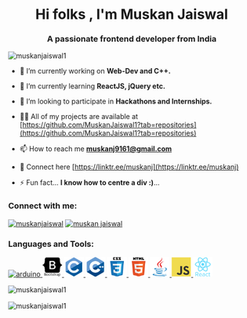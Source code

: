 <h1 align="center">Hi folks , I'm Muskan Jaiswal</h1>
<h3 align="center">A passionate frontend developer from India</h3>

<p align="left"> <img src="https://komarev.com/ghpvc/?username=muskanjaiswal1&label=Profile%20views&color=0e75b6&style=flat" alt="muskanjaiswal1" /> </p>

- 🔭 I’m currently working on **Web-Dev and C++.**

- 🌱 I’m currently learning **ReactJS, jQuery etc.**

- 👯 I’m looking to participate in **Hackathons and Internships.**

- 👨‍💻 All of my projects are available at [https://github.com/MuskanJaiswal1?tab=repositories](https://github.com/MuskanJaiswal1?tab=repositories)

- 📫 How to reach me **muskanj9161@gmail.com**

- 📄 Connect here [https://linktr.ee/muskanj](https://linktr.ee/muskanj)

- ⚡ Fun fact... **I know how to centre a div :)**...

<h3 align="left">Connect with me:</h3>
<p align="left">
<a href="https://linkedin.com/in/muskan-jais" target="blank"><img align="center" src="https://raw.githubusercontent.com/rahuldkjain/github-profile-readme-generator/master/src/images/icons/Social/linked-in-alt.svg" alt="muskanjaiswal" height="30" width="40" /></a>
<a href="https://www.hackerrank.com/muskanj9161" target="blank"><img align="center" src="https://raw.githubusercontent.com/rahuldkjain/github-profile-readme-generator/master/src/images/icons/Social/hackerrank.svg" alt="muskan jaiswal" height="30" width="40" /></a>
</p>

<h3 align="left">Languages and Tools:</h3>

<p align="left"> <a href="https://www.arduino.cc/" target="_blank" rel="noreferrer"> <img src="https://cdn.worldvectorlogo.com/logos/arduino-1.svg" alt="arduino" width="40" height="40"/> </a> <a href="https://getbootstrap.com" target="_blank" rel="noreferrer"> <img src="https://raw.githubusercontent.com/devicons/devicon/master/icons/bootstrap/bootstrap-plain-wordmark.svg" alt="bootstrap" width="40" height="40"/> </a> <a href="https://www.cprogramming.com/" target="_blank" rel="noreferrer"> <img src="https://raw.githubusercontent.com/devicons/devicon/master/icons/c/c-original.svg" alt="c" width="40" height="40"/> </a> <a href="https://www.w3schools.com/cpp/" target="_blank" rel="noreferrer"> <img src="https://raw.githubusercontent.com/devicons/devicon/master/icons/cplusplus/cplusplus-original.svg" alt="cplusplus" width="40" height="40"/> </a> <a href="https://www.w3schools.com/css/" target="_blank" rel="noreferrer"> <img src="https://raw.githubusercontent.com/devicons/devicon/master/icons/css3/css3-original-wordmark.svg" alt="css3" width="40" height="40"/> </a> <a href="https://www.w3.org/html/" target="_blank" rel="noreferrer"> <img src="https://raw.githubusercontent.com/devicons/devicon/master/icons/html5/html5-original-wordmark.svg" alt="html5" width="40" height="40"/> </a> <a href="https://www.java.com" target="_blank" rel="noreferrer"> <img src="https://raw.githubusercontent.com/devicons/devicon/master/icons/java/java-original.svg" alt="java" width="40" height="40"/> </a> <a href="https://developer.mozilla.org/en-US/docs/Web/JavaScript" target="_blank" rel="noreferrer"> <img src="https://raw.githubusercontent.com/devicons/devicon/master/icons/javascript/javascript-original.svg" alt="javascript" width="40" height="40"/> </a> <a href="https://reactjs.org/" target="_blank" rel="noreferrer"> <img src="https://raw.githubusercontent.com/devicons/devicon/master/icons/react/react-original-wordmark.svg" alt="react" width="40" height="40"/> </a> </p>

<p><img align="center" src="https://github-readme-stats.vercel.app/api/top-langs?username=muskanjaiswal1&show_icons=true&locale=en&layout=compact" alt="muskanjaiswal1" /></p>

<p><img align="center" src="https://github-readme-streak-stats.herokuapp.com/?user=muskanjaiswal1&" alt="muskanjaiswal1" /></p>
